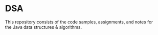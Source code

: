 # DSA
This repository consists of the code samples, assignments, and notes for the Java data structures &amp; algorithms.
